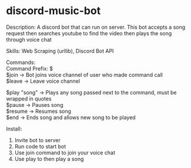 # discord-music-bot
Description: A discord bot that can run on server. This bot accepts a song request then searches youtube to find the video then plays the song through voice chat


Skills: Web Scraping (urllib), Discord Bot API

Commands: <br />
Command Prefix: $ <br />
$join -> Bot joins voice channel of user who made command call                                                                                                       
$leave -> Leave voice channel 

$play "song" -> Plays any song passed next to the command, must be wrapped in quotes <br />
$pause -> Pauses song <br />
$resume -> Resumes song <br />
$end -> Ends song and allows new song to be played <br />

Install:
1) Invite bot to server
2) Run code to start bot
3) Use join command to join your voice chat
4) Use play to then play a song
